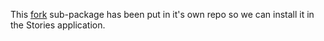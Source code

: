 This [fork](https://github.com/OpenGov/slate) sub-package has been put in it's own repo so we can install it in the Stories application.
